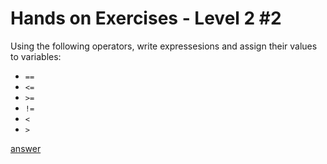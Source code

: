 # Hands on Exercises - Level 2 #2  
  
Using the following operators, write expressesions and assign their values to variables:  
  
  * `==`
  * `<=`
  * `>=`
  * `!=`
  * `<`
  * `>`
  
  [answer](https://play.golang.org/p/dRF6_bk5kD)
